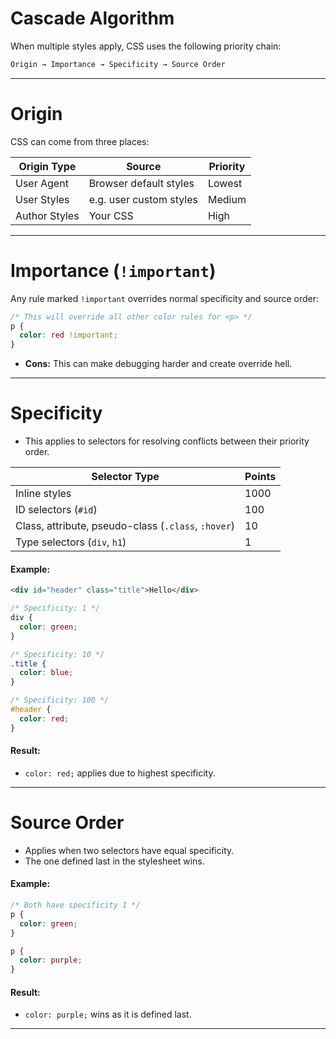 # Cascade Algorithm
When multiple styles apply, CSS uses the following priority chain:
``` css
Origin → Importance → Specificity → Source Order
```

---
# Origin
CSS can come from three places:

| Origin Type   | Source                  | Priority |
| ------------- | ----------------------- | -------- |
| User Agent    | Browser default styles  | Lowest   |
| User Styles   | e.g. user custom styles | Medium   |
| Author Styles | Your CSS                | High     |

---
# Importance (`!important`)
Any rule marked `!important` overrides normal specificity and source order:
``` css
/* This will override all other color rules for <p> */
p {
  color: red !important;
}
```
- **Cons:** This can make debugging harder and create override hell.

---
# Specificity
- This applies to selectors for resolving conflicts between their priority order.

| Selector Type                                       | Points |
| --------------------------------------------------- | ------ |
| Inline styles                                       | 1000   |
| ID selectors (`#id`)                                | 100    |
| Class, attribute, pseudo-class (`.class`, `:hover`) | 10     |
| Type selectors (`div`, `h1`)                        | 1      |

#### Example:
``` html
<div id="header" class="title">Hello</div>
```

``` css
/* Specificity: 1 */
div {
  color: green;
}

/* Specificity: 10 */
.title {
  color: blue;
}

/* Specificity: 100 */
#header {
  color: red;
}
```
#### Result:
- `color: red;` applies due to highest specificity.

---
# Source Order
- Applies when two selectors have equal specificity.
- The one defined last in the stylesheet wins.
#### Example:
``` css
/* Both have specificity 1 */
p {
  color: green;
}

p {
  color: purple;
}
```
#### Result:
- `color: purple;` wins as it is defined last.

---
